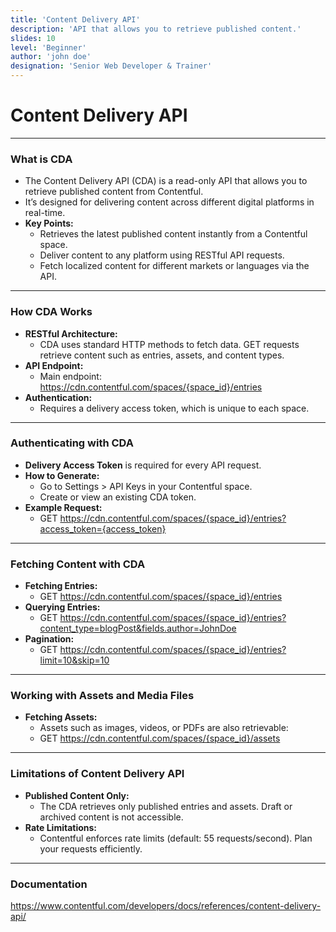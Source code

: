 ```yaml
---
title: 'Content Delivery API'
description: 'API that allows you to retrieve published content.'
slides: 10
level: 'Beginner'
author: 'john doe'
designation: 'Senior Web Developer & Trainer'
---
```


<!-- Slide 1 -->
# Content Delivery API

---

<!-- Slide 2 -->
### What is CDA

- The Content Delivery API (CDA) is a read-only API that allows you to retrieve published content from Contentful.
- It’s designed for delivering content across different digital platforms in real-time.
- **Key Points:**
    - Retrieves the latest published content instantly from a Contentful space.
    - Deliver content to any platform using RESTful API requests.
    - Fetch localized content for different markets or languages via the API.

---

<!-- Slide 3 -->
### How CDA Works

- **RESTful Architecture:**
    - CDA uses standard HTTP methods to fetch data. GET requests retrieve content such as entries, assets, and content types.
- **API Endpoint:**
    - Main endpoint: https://cdn.contentful.com/spaces/{space_id}/entries
- **Authentication:**
    - Requires a delivery access token, which is unique to each space.

---

<!-- Slide 4 -->
### Authenticating with CDA

- **Delivery Access Token** is required for every API request.
- **How to Generate:**
    - Go to Settings > API Keys in your Contentful space.
    - Create or view an existing CDA token.
- **Example Request:**
    - GET https://cdn.contentful.com/spaces/{space_id}/entries?access_token={access_token}

---

<!-- Slide 5 -->
### Fetching Content with CDA

- **Fetching Entries:**
    - GET https://cdn.contentful.com/spaces/{space_id}/entries
- **Querying Entries:**
    - GET https://cdn.contentful.com/spaces/{space_id}/entries?content_type=blogPost&fields.author=JohnDoe
- **Pagination:**
    - GET https://cdn.contentful.com/spaces/{space_id}/entries?limit=10&skip=10

---

<!-- Slide 6 -->
### Working with Assets and Media Files

- **Fetching Assets:**
    - Assets such as images, videos, or PDFs are also retrievable:
    - GET https://cdn.contentful.com/spaces/{space_id}/assets

---

<!-- Slide 7 -->
### Limitations of Content Delivery API

- **Published Content Only:**
    - The CDA retrieves only published entries and assets. Draft or archived content is not accessible.
- **Rate Limitations:**
    - Contentful enforces rate limits (default: 55 requests/second). Plan your requests efficiently.

---

<!-- Slide 8 -->

### Documentation

https://www.contentful.com/developers/docs/references/content-delivery-api/
